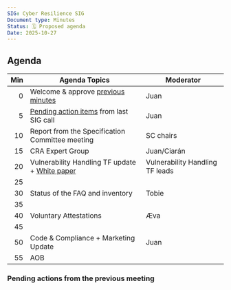 ```yaml
---
SIG: Cyber Resilience SIG
Document type: Minutes
Status: 🗓️ Proposed agenda
Date: 2025-10-27
---
```


##  Agenda


| Min | Agenda Topics | Moderator |
| --: | ----- | --- |
|   0 | Welcome & approve [previous minutes](https://github.com/orcwg/orcwg/pull/194) | Juan |
|   5 | [Pending action items](#pending-action-items) from last SIG call |  Juan |
|  10 | Report from the Specification Committee meeting | SC chairs |
|  15 | CRA Expert Group | Juan/Ciarán | 
|  20 | Vulnerability Handling TF update +  [White paper](https://github.com/orcwg/orcwg/pull/150)  | Vulnerability Handling TF leads |
|  25 | 
|  30 | Status of the FAQ and inventory | Tobie |
|  35 | 
|  40 | Voluntary Attestations | Æva| 
|  45 | 
|  50 | Code & Compliance + Marketing Update | Juan |
|  55 | AOB | |

### Pending actions from the previous meeting
